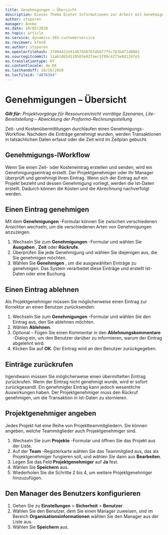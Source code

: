 ```yaml
---
title: Genehmigungen – Übersicht
description: Dieses Thema bietet Informationen zur Arbeit mit Genehmigungen in Project Operations.
author: stsporen
manager: Annbe
ms.date: 10/05/2020
ms.topic: article
ms.service: dynamics-365-customerservice
ms.reviewer: kfend
ms.author: stsporen
ms.openlocfilehash: 37994422e9146765076fdbb77f5c763b4f1d0802
ms.sourcegitcommit: 11a61db54119503e82faec5f99c4273e8d1247e5
ms.translationtype: HT
ms.contentlocale: de-DE
ms.lasthandoff: 10/16/2020
ms.locfileid: "4076384"
---
```

# <a name="approvals-overview"></a>Genehmigungen – Übersicht

_**Gilt für:** Projektvorgänge für Ressourcen/nicht vorrätige Szenarien, Lite-Bereitstellung – Abwicklung der Proforma-Rechnungsstellung_

Zeit- und Kostenübermittlungen durchlaufen einen Genehmigungs-Workflow. Nachdem die Einträge genehmigt wurden, werden Transaktionen in tatsächlichen Daten erfasst oder die Zeit wird im Zeitplan gebucht.

## <a name="approvals-workflow"></a>Genehmigungs-lWorkflow
Wenn Sie einen Zeit- oder Kosteneintrag erstellen und senden, wird ein Genehmigungseintrag erstellt. Der Projektgenehmiger oder Ihr Manager überprüft und genehmigt Ihren Eintrag. Wenn sich der Eintrag auf ein Projekt bezieht und dessen Genehmigung vorliegt, werden die Ist-Daten erstellt. Dadurch können die Kosten und die Abrechnung nachverfolgt werden. 

## <a name="approve-an-entry"></a>Einen Eintrag genehmigen
Mit dem **Genehmigungen** -Formular können Sie zwischen verschiedenen Ansichten wechseln, um die verschiedenen Arten von Genehmigungen anzuzeigen.
  
1. Wechseln Sie zum **Genehmigungen** -Formular und wählen Sie **Ausgaben** , **Zeit** oder **Rückrufe**.
2. Überprüfen Sie jede Genehmigung und wählen Sie diejenigen aus, die Sie genehmigen möchten.
3. Wählen Sie **Genehmigen** , um die ausgewählten Einträge zu genehmigen.
Das System verarbeitet diese Einträge und erstellt Ist-Daten oder eine Buchung.

## <a name="reject-an-entry"></a>Einen Eintrag ablehnen
Als Projektgenehmiger müssen Sie möglicherweise einen Eintrag zur Korrektur an einen Benutzer zurücksenden.
  
1. Wechseln Sie zum **Genehmigungen** -Formular und wählen Sie den Eintrag aus, den Sie ablehnen möchten. 
2. Wählen **Ablehnen**.
3. Optional – Fügen Sie einen Kommentar in den **Ablehnungskommentare** -Dialog ein, um den Benutzer darüber zu informieren, warum der Eintrag abgelehnt wird.
4. Klicken Sie auf **OK**. Der Eintrag wird an den Benutzer zurückgegeben.
  
## <a name="recall-entries"></a>Einträge zurückrufen
Irgendwann müssen Sie möglicherweise einen übermittelten Eintrag zurückrufen. Wenn der Eintrag nicht genehmigt wurde, wird er sofort zurückgesandt. Ein genehmigter Eintrag kann jedoch wesentliche Auswirkungen haben. Der Projektgenehmiger muss den Rückruf genehmigen, um die Transaktion in Ist-Daten zu stornieren.

## <a name="specify-project-approvers"></a>Projektgenehmiger angeben
Jedes Projekt hat eine Reihe von Projektteammitgliedern. Sie können angeben, welche Teammitglieder auch Projektgenehmiger sind.

1. Wechseln Sie zum **Projekte** -Formular und öffnen Sie das Projekt aus der Liste.
2. Auf der **Team** -Registerkarte wählen Sie das Teammitglied aus, das als Projektgenehmiger fungieren soll, und wählen Sie dann aus **Bearbeiten**.
3. Legen Sie das Feld **Projektgenehmiger** auf **Ja** fest.
4. Wählen Sie **Speichern** aus.
5. Wiederholen Sie die Schritte 2 bis 4, um weitere Projektgenehmiger hinzuzufügen.

## <a name="configure-the-users-manager"></a>Den Manager des Benutzers konfigurieren

1. Gehen Sie zu **Einstellungen** > **Sicherheit** > **Benutzer**.
2. Wählen Sie den Benutzer, dem Sie einen Manager zuweisen, und im Bereich **Organisationsinformationen** wählen Sie den Manager aus der Liste aus. 
3. Wählen Sie **Speichern** aus.


